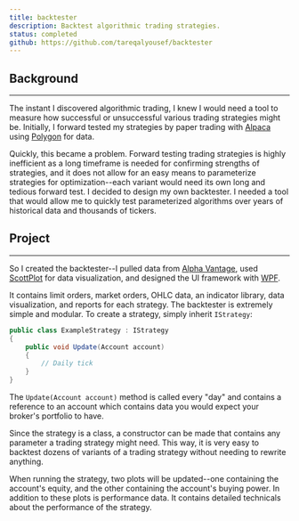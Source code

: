 ```yaml
---
title: backtester
description: Backtest algorithmic trading strategies.
status: completed
github: https://github.com/tareqalyousef/backtester
---
```


## Background
---
The instant I discovered algorithmic trading, I knew I would need a tool to measure how successful or unsuccessful various trading strategies might be. Initially, I forward tested my strategies by paper trading with [Alpaca](https://alpaca.markets/) using [Polygon](https://polygon.io/) for data.

Quickly, this became a problem. Forward testing trading strategies is highly inefficient as a long timeframe is needed for confirming strengths of strategies, and it does not allow for an easy means to parameterize strategies for optimization--each variant would need its own long and tedious forward test. I decided to design my own backtester. I needed a tool that would allow me to quickly test parameterized algorithms over years of historical data and thousands of tickers.

## Project
---
So I created the backtester--I pulled data from [Alpha Vantage](https://www.alphavantage.co/), used [ScottPlot](https://github.com/ScottPlot/ScottPlot) for data visualization, and designed the UI framework with [WPF](https://github.com/dotnet/wpf).

It contains limit orders, market orders, OHLC data, an indicator library, data visualization, and reports for each strategy. The backtester is extremely simple and modular. To create a strategy, simply inherit `IStrategy`:

```cs
public class ExampleStrategy : IStrategy
{
    public void Update(Account account)
    {
        // Daily tick
    }
}
```

The `Update(Account account)` method is called every "day" and contains a reference to an account which contains data you would expect your broker's portfolio to have.

Since the strategy is a class, a constructor can be made that contains any parameter a trading strategy might need. This way, it is very easy to backtest dozens of variants of a trading strategy without needing to rewrite anything.

When running the strategy, two plots will be updated--one containing the account's equity, and the other containing the account's buying power. In addition to these plots is performance data. It contains detailed technicals about the performance of the strategy.